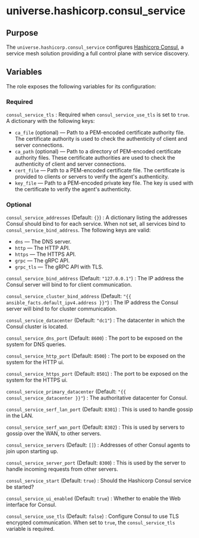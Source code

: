 <!-- roles/consul_service/README.md
  -- ==============================
  --
  -- Copying
  -- -------
  --
  -- Copyright (c) 2023 universe.hashicorp authors and contributors.
  --
  -- This file is part of the *universe.hashicorp* project.
  --
  -- *universe.hashicorp* is a free software project. You can redistribute it
  -- and/or modify it following the terms of the MIT License.
  --
  -- This software project is distributed *as is*, WITHOUT WARRANTY OF ANY KIND;
  -- including but not limited to the WARRANTIES OF MERCHANTABILITY, FITNESS FOR
  -- A PARTICULAR PURPOSE and NONINFRINGEMENT.
  --
  -- You should have received a copy of the MIT License along with
  -- *universe.hashicorp*. If not, see <http://opensource.org/licenses/MIT>.
  -->

universe.hashicorp.consul_service
=================================

Purpose
-------

The `universe.hashicorp.consul_service` configures [Hashicorp
Consul](https://www.consul.io/), a service mesh solution providing a full
control plane with service discovery.

Variables
---------

The role exposes the following variables for its configuration:

### Required

`consul_service_tls`
: Required when `consul_service_use_tls` is set to `true`. A dictionary with the
following keys:

- `ca_file` (optional) — Path to a PEM-encoded certificate authority file. The
  certificate authority is used to check the authenticity of client and server
  connections.
- `ca_path` (optional) — Path to a directory of PEM-encoded certificate
  authority files. These certificate authorities are used to check the
  authenticity of client and server connections.
- `cert_file` — Path to a PEM-encoded certificate file. The certificate is
  provided to clients or servers to verify the agent's authenticity.
- `key_file` — Path to a PEM-encoded private key file. The key is used with the
  certificate to verify the agent's authenticity.

### Optional

`consul_service_addresses` (Default: `{}`)
: A dictionary listing the addresses Consul should bind to for each service.
When not set, all services bind to `consul_service_bind_address`. The following
keys are valid:

- `dns` — The DNS server.
- `http` — The HTTP API.
- `https` — The HTTPS API.
- `grpc` — The gRPC API.
- `grpc_tls` — The gRPC API with TLS.

`consul_service_bind_address` (Default: `"127.0.0.1"`)
: The IP address the Consul server will bind to for client communication.

`consul_service_cluster_bind_address` (Default:
`"{{ ansible_facts.default_ipv4.address }}"`)
: The IP address the Consul server will bind to for cluster communication.

`consul_service_datacenter` (Default: `"dc1"`)
: The datacenter in which the Consul cluster is located.

`consul_service_dns_port` (Default: `8600`)
: The port to be exposed on the system for DNS queries.

`consul_service_http_port` (Default: `8500`)
: The port to be exposed on the system for the HTTP ui.

`consul_service_https_port` (Default: `8501`)
: The port to be exposed on the system for the HTTPS ui.

`consul_service_primary_datacenter` (Default:
`"{{ consul_service_datacenter }}"`)
: The authoritative datacenter for Consul.

`consul_service_serf_lan_port` (Default: `8301`)
: This is used to handle gossip in the LAN.

`consul_service_serf_wan_port` (Default: `8302`)
: This is used by servers to gossip over the WAN, to other servers.

`consul_service_servers` (Default: `[]`)
: Addresses of other Consul agents to join upon starting up.

`consul_service_server_port` (Default: `8300`)
: This is used by the server to handle incoming requests from other servers.

`consul_service_start` (Default: `true`)
: Should the Hashicorp Consul service be started?

`consul_service_ui_enabled` (Default: `true`)
: Whether to enable the Web interface for Consul.

`consul_service_use_tls` (Default: `false`)
: Configure Consul to use TLS encrypted communication. When set to `true`, the
`consul_service_tls` variable is required.
